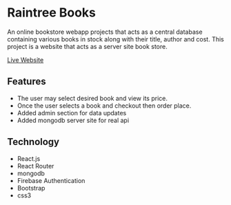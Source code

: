 # Raintree Books
An online bookstore webapp projects that acts as a central database containing various books in stock along with their title, author and cost.
This project is a website that acts as a server site book store.

[Live Website](https://raintree-books.web.app/home)

## Features
- The user may select desired book and view its price.
- Once the user selects a book and checkout then order place.
- Added admin section for data updates
- Added mongodb server site for real api

## Technology
- React.js
- React Router
- mongodb
- Firebase Authentication
- Bootstrap
- css3
